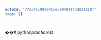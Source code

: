 ```yaml
---
noteId: "77da75c0986411ec80404143d831818f"
tags: []

---
```


��#   p y t h o n _ p r a c t i c e _ 1 s t  
 
